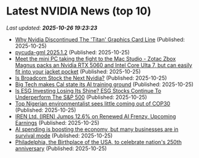 # Latest NVIDIA News (top 10)
_Last updated: **2025-10-26 19:23:23**_

- [Why Nvidia Discontinued The 'Titan' Graphics Card Line](https://www.bgr.com/2002683/why-nvidia-discontinued-titan-graphics-cards-reason/) (Published: 2025-10-25)
- [pycuda-gml 2025.1.2](https://pypi.org/project/pycuda-gml/2025.1.2/) (Published: 2025-10-25)
- [Meet the mini PC taking the fight to the Mac Studio - Zotac Zbox Magnus packs an Nvidia RTX 5060 and Intel Core Ulta 7, but can easily fit into your jacket pocket](https://www.techradar.com/pro/meet-the-mini-pc-taking-the-fight-to-the-mac-studio-zotac-zbox-magnus-packs-an-nvidia-rtx-5060-and-intel-core-ulta-7-but-will-fit-into-your-pocket) (Published: 2025-10-25)
- [Is Broadcom Stock the Next Nvidia?](https://biztoc.com/x/2fcbda0f5a33bf9f) (Published: 2025-10-25)
- [Big Tech makes Cal state its AI training ground](https://economictimes.indiatimes.com/tech/artificial-intelligence/big-tech-makes-cal-state-its-ai-training-ground/articleshow/124811188.cms) (Published: 2025-10-25)
- [Is ESG Investing Losing Its Shine? ESG Stocks Continue To Underperform The S&P 500](https://finance.yahoo.com/news/esg-investing-losing-shine-esg-170114071.html) (Published: 2025-10-25)
- [Top Nigerian environmentalist sees little coming out of COP30](https://timesofindia.indiatimes.com/home/environment/top-nigerian-environmentalist-sees-little-coming-out-of-cop30/articleshow/124810240.cms) (Published: 2025-10-25)
- [IREN Ltd. (IREN) Jumps 12.6% on Renewed AI Frenzy, Upcoming Earnings](https://finance.yahoo.com/news/iren-ltd-iren-jumps-12-164614243.html) (Published: 2025-10-25)
- [AI spending is boosting the economy, but many businesses are in survival mode](https://biztoc.com/x/64006b59f529174e) (Published: 2025-10-25)
- [Philadelphia, the Birthplace of the USA, to celebrate nation's 250th anniversary](https://timesofindia.indiatimes.com/life-style/travel/destinations/philadelphia-the-birthplace-of-the-usa-to-celebrate-nations-250th-anniversary/articleshow/124809902.cms) (Published: 2025-10-25)

